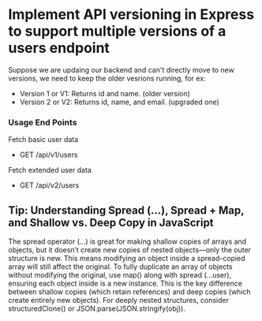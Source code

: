 # Implement API versioning in Express to support multiple versions of a users endpoint

Suppose we are updaing our backend and can't directly move to new versions, we need to keep the older vesrions running, for ex:
- Version 1 or V1: Returns id and name. (older version)
- Version 2 or V2: Returns id, name, and email. (upgraded one)

### Usage End Points
Fetch basic user data
- GET /api/v1/users 

Fetch extended user data
- GET /api/v2/users 

## Tip: Understanding Spread (...), Spread + Map, and Shallow vs. Deep Copy in JavaScript
The spread operator (...) is great for making shallow copies of arrays and objects, but it doesn’t create new copies of nested objects—only the outer structure is new. This means modifying an object inside a spread-copied array will still affect the original. To fully duplicate an array of objects without modifying the original, use map() along with spread (...user), ensuring each object inside is a new instance. This is the key difference between shallow copies (which retain references) and deep copies (which create entirely new objects). For deeply nested structures, consider structuredClone() or JSON.parse(JSON.stringify(obj)).